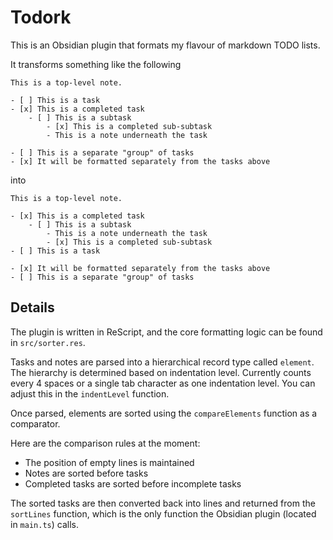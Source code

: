 # Todork

This is an Obsidian plugin that formats my flavour of markdown TODO lists.

It transforms something like the following

```
This is a top-level note.

- [ ] This is a task
- [x] This is a completed task
	- [ ] This is a subtask
		- [x] This is a completed sub-subtask
		- This is a note underneath the task

- [ ] This is a separate "group" of tasks
- [x] It will be formatted separately from the tasks above
```

into

```
This is a top-level note.

- [x] This is a completed task
	- [ ] This is a subtask
		- This is a note underneath the task
		- [x] This is a completed sub-subtask
- [ ] This is a task

- [x] It will be formatted separately from the tasks above
- [ ] This is a separate "group" of tasks
```

## Details

The plugin is written in ReScript, and the core formatting logic can be found in `src/sorter.res`. 

Tasks and notes are parsed into a hierarchical record type called `element`.
The hierarchy is determined based on indentation level. Currently counts every 4 spaces or a single
tab character as one indentation level. You can adjust this in the `indentLevel` function.

Once parsed, elements are sorted using the `compareElements` function as a comparator.

Here are the comparison rules at the moment:

- The position of empty lines is maintained
- Notes are sorted before tasks
- Completed tasks are sorted before incomplete tasks

The sorted tasks are then converted back into lines and returned from the `sortLines` function, which
is the only function the Obsidian plugin (located in `main.ts`) calls.

